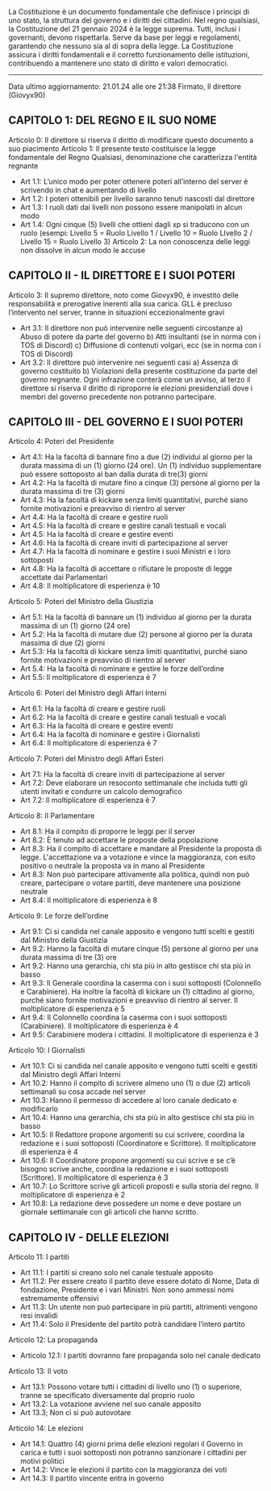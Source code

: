 La Costituzione è un documento fondamentale che definisce i principi di uno stato, la struttura del governo e i diritti dei cittadini. Nel regno qualsiasi, la Costituzione del  21 gennaio 2024 è la legge suprema. Tutti, inclusi i governanti, devono rispettarla. Serve da base per leggi e regolamenti, garantendo che nessuno sia al di sopra della legge. La Costituzione assicura i diritti fondamentali e il corretto funzionamento delle istituzioni, contribuendo a mantenere uno stato di diritto e valori democratici.


---

Data ultimo aggiornamento: 21.01.24 alle ore 21:38
Firmato, Il direttore (Giovyx90)
## CAPITOLO 1: DEL REGNO E IL SUO NOME

Articolo 0: Il direttore si riserva il diritto di modificare questo documento a suo piacimento
Articolo 1: Il presente testo costituisce la legge fondamentale del Regno Qualsiasi,
denominazione che caratterizza l'entità regnante
- Art 1.1: L’unico modo per poter ottenere poteri all’interno del server è scrivendo in
chat e aumentando di livello
- Art 1.2: I poteri ottenibili per livello saranno tenuti nascosti dal direttore
- Art 1.3: I ruoli dati dai livelli non possono essere manipolati in alcun modo
- Art 1.4: Ogni cinque (5) livelli che ottieni dagli xp si traducono con un ruolo (esempi:
Livello 5 = Ruolo Livello 1 / Livello 10 = Ruolo LIvello 2 / Livello 15 = Ruolo Livello 3)
Articolo 2: La non conoscenza delle leggi non dissolve in alcun modo le accuse

## CAPITOLO II - IL DIRETTORE E I SUOI POTERI

Articolo 3: Il supremo direttore, noto come Giovyx90, è investito delle responsabilità e
prerogative inerenti alla sua carica. GLL è precluso l’intervento nel server, tranne in situazioni
eccezionalmente gravi
- Art 3.1: Il direttore non può intervenire nelle seguenti circostanze
	a) Abuso di potere da parte del governo
	b) Atti insultanti (se in norma con i TOS di Discord)
	c) Diffusione di contenuti volgari, ecc (se in norma con i TOS di Discord)
- Art 3.2: Il direttore può intervenire nei seguenti casi
	a) Assenza di governo costituito
	b) Violazioni della presente costituzione da parte del governo regnante. Ogni infrazione conterà come un avviso, al terzo il direttore si riserva il diritto di riproporre le elezioni presidenziali dove i membri del governo precedente non potranno partecipare.


## CAPITOLO III - DEL GOVERNO E I SUOI POTERI

Articolo 4: Poteri del Presidente
- Art 4.1: Ha la facoltà di bannare fino a due (2) individui al giorno per la durata massima di un (1) giorno (24 ore). Un (1) individuo supplementare può essere sottoposto al ban dalla durata di tre(3) giorni
- Art 4.2: Ha la facoltà di mutare fino a cinque (3) persone al giorno per la durata
massima di tre (3) giorni
- Art 4.3: Ha la facoltà di kickare senza limiti quantitativi, purché siano fornite
motivazioni e preavviso di rientro al server
- Art 4.4: Ha la facoltà di creare e gestire ruoli
- Art 4.5: Ha la facoltà di creare e gestire canali testuali e vocali
- Art 4.5: Ha la facoltà di creare e gestire eventi
- Art 4.6: Ha la facoltà di creare inviti di partecipazione al server
- Art 4.7: Ha la facoltà di nominare e gestire i suoi Ministri e i loro sottoposti
- Art 4.8: Ha la facoltà di accettare o rifiutare le proposte di legge accettate dai Parlamentari
- Art 4.8: Il moltiplicatore di esperienza è 10

Articolo 5: Poteri del Ministro della Giustizia
- Art 5.1: Ha la facoltà di bannare un (1) individuo al giorno per la durata massima di un (1) giorno (24 ore)
- Art 5.2: Ha la facoltà di mutare due (2) persone al giorno per la durata massima di due
(2) giorni
- Art 5.3: Ha la facoltà di kickare senza limiti quantitativi, purché siano fornite
motivazioni e preavviso di rientro al server
- Art 5.4: Ha la facoltà di nominare e gestire le forze dell’ordine
- Art 5.5: Il moltiplicatore di esperienza è 7

Articolo 6: Poteri del Ministro degli Affari Interni
- Art 6.1: Ha la facoltà di creare e gestire ruoli
- Art 6.2: Ha la facoltà di creare e gestire canali testuali e vocali
- Art 6.3: Ha la facoltà di creare e gestire eventi
- Art 6.4: Ha la facoltà di nominare e gestire i Giornalisti
- Art 6.4: Il moltiplicatore di esperienza è 7

Articolo 7: Poteri del Ministro degli Affari Esteri
- Art 7.1: Ha la facoltà di creare inviti di partecipazione al server
- Art 7.2: Deve elaborare un resoconto settimanale che includa tutti gli utenti invitati e
condurre un calcolo demografico
- Art 7.2: Il moltiplicatore di esperienza è 7

Articolo 8: Il Parlamentare
- Art 8.1: Ha il compito di proporre le leggi per il server
- Art 8.2: È tenuto ad accettare le proposte della popolazione
- Art 8.3: Ha il compito di accettare e mandare al Presidente la proposta di legge.
L'accettazione va a votazione e vince la maggioranza, con esito positivo o neutrale la
proposta va in mano al Presidente
- Art 8.3: Non può partecipare attivamente alla politica, quindi non può creare,
partecipare o votare partiti, deve mantenere una posizione neutrale
- Art 8.4: Il moltiplicatore di esperienza è 8

Articolo 9: Le forze dell’ordine
- Art 9.1: Ci si candida nel canale apposito e vengono tutti scelti e gestiti dal Ministro
della Giustizia
- Art 9.2: Hanno la facoltà di mutare cinque (5) persone al giorno per una durata
massima di tre (3) ore
- Art 9.2: Hanno una gerarchia, chi sta più in alto gestisce chi sta più in basso
- Art 9.3: Il Generale coordina la caserma con i suoi sottoposti (Colonnello e
Carabiniere). Ha inoltre la facoltà di kickare un (1) cittadino al giorno, purché siano
fornite motivazioni e preavviso di rientro al server. Il moltiplicatore di esperienza è 5
- Art 9.4: Il Colonnello coordina la caserma con i suoi sottoposti (Carabiniere). Il
moltiplicatore di esperienza è 4
- Art 9.5: Carabiniere modera i cittadini. Il moltiplicatore di esperienza è 3

Articolo 10: I Giornalisti
- Art 10.1: Ci si candida nel canale apposito e vengono tutti scelti e gestiti dal Ministro
degli Affari Interni
- Art 10.2: Hanno il compito di scrivere almeno uno (1) o due (2) articoli settimanali su
cosa accade nel server
- Art 10.3: Hanno il permesso di accedere al loro canale dedicato e modificarlo
- Art 10.4: Hanno una gerarchia, chi sta più in alto gestisce chi sta più in basso
- Art 10.5: Il Redattore propone argomenti su cui scrivere, coordina la redazione e i
suoi sottoposti (Coordinatore e Scrittore). Il moltiplicatore di esperienza è 4
- Art 10.6: Il Coordinatore propone argomenti su cui scrive e se c’è bisogno scrive
anche, coordina la redazione e i suoi sottoposti (Scrittore). Il moltiplicatore di
esperienza è 3
- Art 10.7: Lo Scrittore scrive gli articoli proposti e sulla storia del regno. Il moltiplicatore di
esperienza è 2
- Art 10.8: La redazione deve possedere un nome e deve postare un giornale settimanale
con gli articoli che hanno scritto.

## CAPITOLO IV - DELLE ELEZIONI

Articolo 11: I partiti
- Art 11.1: I partiti si creano solo nel canale testuale apposito
- Art 11.2: Per essere creato il partito deve essere dotato di Nome, Data di fondazione,
Presidente e i vari Ministri. Non sono ammessi nomi estremamente offensivi
- Art 11.3: Un utente non può partecipare in più partiti, altrimenti vengono resi invalidi
- Art 11.4: Solo il Presidente del partito potrà candidare l’intero partito

Articolo 12: La propaganda
- Articolo 12.1: I partiti dovranno fare propaganda solo nel canale dedicato

Articolo 13: Il voto
- Art 13.1: Possono votare tutti i cittadini di livello uno (1) o superiore, tranne se
specificato diversamente dal proprio ruolo
- Art 13.2: La votazione avviene nel suo canale apposito
- Art 13.3; Non ci si può autovotare

Articolo 14: Le elezioni
- Art 14.1: Quattro (4) giorni prima delle elezioni regolari il Governo in carica e tutti i
suoi sottoposti non potranno sanzionare i cittadini per motivi politici
- Art 14.2: Vince le elezioni il partito con la maggioranza dei voti
- Art 14.3: Il partito vincente entra in governo